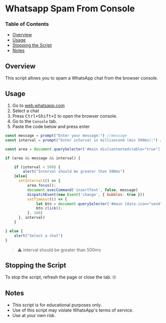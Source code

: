 # Whatsapp Spam From Console

### Table of Contents
 - [Overview](#overview)
 - [Usage](#usage)
 - [Stopping the Script](#stopping-the-script)
 - [Notes](#notes)
    


## Overview
  This script allows you to spam a WhatsApp chat from the browser console.   


## Usage

1. Go to [web.whatsapp.com](https://web.whatsapp.com)
2. Select a chat
3. Press <kbd>Ctrl+Shift+I</kbd> to open the browser console.
4. Go to the `Console` tab.
5. Paste the code below and press enter 


```javascript
const message = prompt("Enter your message:") //message
const interval = prompt("Enter interval in millisecond (min 500ms):") //interval

const area = document.querySelector('#main div[contenteditable="true"]');

if (area && message && interval) {

    if (interval < 500) {
        alert("Interval should be greater than 500ms")
    }else{
      setInterval(() => {
          area.focus();
          document.execCommand('insertText', false, message)
          dispatchEvent(new Event('change', { bubbles: true }))
          setTimeout(() => {
              let btn = document.querySelector('#main [data-icon="send"]');
              btn.click();
          }, 100)
      }, interval)
    }

} else {
    alert("Select a chat")
}
```
> ⚠️ interval should be greater than 500ms




## Stopping the Script
To stop the script, refresh the page or close the tab. 🙄


## Notes

 - This script is for educational purposes only.
 - Use of this script may violate WhatsApp's terms of service.
 - Use at your own risk.
